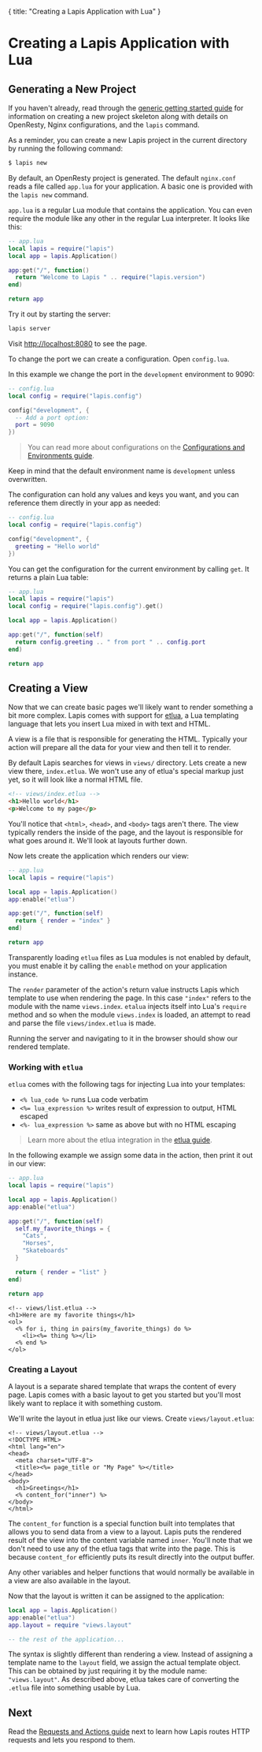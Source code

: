 {
  title: "Creating a Lapis Application with Lua"
}
<div class="override_lang" data-lang="lua"></div>

# Creating a Lapis Application with Lua

## Generating a New Project

If you haven't already, read through the [generic getting started guide][2] for
information on creating a new project skeleton along with details on OpenResty,
Nginx configurations, and the `lapis` command.

As a reminder, you can create a new Lapis project in the current directory by
running the following command:

```bash
$ lapis new
```

By default, an OpenResty project is generated. The default `nginx.conf` reads a
file called `app.lua` for your application. A basic one is provided with the
`lapis new` command.

`app.lua` is a regular Lua module that contains the application. You can even
require the module like any other in the regular Lua interpreter. It looks like
this:

```lua
-- app.lua
local lapis = require("lapis")
local app = lapis.Application()

app:get("/", function()
  return "Welcome to Lapis " .. require("lapis.version")
end)

return app
```

Try it out by starting the server:

```bash
lapis server
```

Visit <http://localhost:8080> to see the page.

To change the port we can create a configuration. Open `config.lua`.

In this example we change the port in the `development` environment to 9090:

```lua
-- config.lua
local config = require("lapis.config")

config("development", {
  -- Add a port option:
  port = 9090
})
```

> You can read more about configurations on the [Configurations and Environments guide][3].

Keep in mind that the default environment name is `development` unless overwritten.

The configuration can hold any values and keys you want, and you can reference them directly in your app as needed:

```lua
-- config.lua
local config = require("lapis.config")

config("development", {
  greeting = "Hello world"
})
```

You can get the configuration for the current environment by calling `get`. It
returns a plain Lua table:

```lua
-- app.lua
local lapis = require("lapis")
local config = require("lapis.config").get()

local app = lapis.Application()

app:get("/", function(self)
  return config.greeting .. " from port " .. config.port
end)

return app
```

## Creating a View

Now that we can create basic pages we'll likely want to render something a bit
more complex. Lapis comes with support for [etlua][1], a Lua templating
language that lets you insert Lua mixed in with text and HTML.

A view is a file that is responsible for generating the HTML. Typically your
action will prepare all the data for your view and then tell it to render.

By default Lapis searches for views in `views/` directory. Lets create a new
view there, `index.etlua`. We won't use any of etlua's special markup just yet,
so it will look like a normal HTML file.

```html
<!-- views/index.etlua -->
<h1>Hello world</h1>
<p>Welcome to my page</p>
```

You'll notice that `<html>`, `<head>`, and `<body>` tags aren't there. The view
typically renders the inside of the page, and the layout is responsible for
what goes around it. We'll look at layouts further down.

Now lets create the application which renders our view:

```lua
-- app.lua
local lapis = require("lapis")

local app = lapis.Application()
app:enable("etlua")

app:get("/", function(self)
  return { render = "index" }
end)

return app
```

Transparently loading `etlua` files as Lua modules is not enabled by default,
you must enable it by calling the `enable` method on your application instance.

The `render` parameter of the action's return value instructs Lapis which
template to use when rendering the page. In this case `"index"` refers to the
module with the name `views.index`. `etalua` injects itself into Lua's
`require` method and so when the module `views.index` is loaded, an attempt to
read and parse the file `views/index.etlua` is made.

Running the server and navigating to it in the browser should show our rendered
template.

### Working with `etlua`

`etlua` comes with the following tags for injecting Lua into your templates:

* `<% lua_code %>` runs Lua code verbatim
* `<%= lua_expression %>` writes result of expression to output, HTML escaped
* `<%- lua_expression %>` same as above but with no HTML escaping

> Learn more about the etlua integration in the [etlua guide][4].

In the following example we assign some data in the action, then print it out
in our view:

```lua
-- app.lua
local lapis = require("lapis")

local app = lapis.Application()
app:enable("etlua")

app:get("/", function(self)
  self.my_favorite_things = {
    "Cats",
    "Horses",
    "Skateboards"
  }

  return { render = "list" }
end)

return app
```

```erb
<!-- views/list.etlua -->
<h1>Here are my favorite things</h1>
<ol>
  <% for i, thing in pairs(my_favorite_things) do %>
    <li><%= thing %></li>
  <% end %>
</ol>
```

### Creating a Layout

A layout is a separate shared template that wraps the content of every page.
Lapis comes with a basic layout to get you started but you'll most likely want
to replace it with something custom.

We'll write the layout in etlua just like our views. Create `views/layout.etlua`:

```erb
<!-- views/layout.etlua -->
<!DOCTYPE HTML>
<html lang="en">
<head>
  <meta charset="UTF-8">
  <title><%= page_title or "My Page" %></title>
</head>
<body>
  <h1>Greetings</h1>
  <% content_for("inner") %>
</body>
</html>
```

The `content_for` function is a special function built into templates that
allows you to send data from a view to a layout. Lapis puts the rendered result
of the view into the content variable named `inner`. You'll note that we don't
need to use any of the etlua tags that write into the page. This is because
`content_for` efficiently puts its result directly into the output buffer.

Any other variables and helper functions that would normally be available in a
view are also available in the layout.

Now that the layout is written it can be assigned to the application:

```lua
local app = lapis.Application()
app:enable("etlua")
app.layout = require "views.layout"

-- the rest of the application...
```

The syntax is slightly different than rendering a view. Instead of assigning a
template name to the `layout` field, we assign the actual template object. This
can be obtained by just requiring it by the module name: `"views.layout"`. As
described above, etlua takes care of converting the `.etlua` file into something
usable by Lua.

## Next

Read the [Requests and Actions guide][5] next to learn how Lapis routes HTTP
requests and lets you respond to them.

[1]: https://github.com/leafo/etlua
[2]: getting_started.html
[3]: configuration.html
[4]: etlua_templates.html
[5]: $root/reference/actions.html



